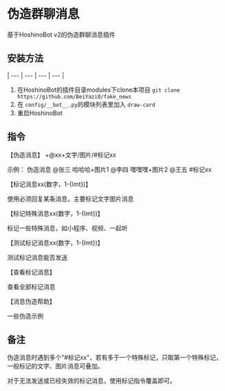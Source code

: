 # 伪造群聊消息

基于HoshinoBot v2的伪造群聊消息插件

## 安装方法
| --- | --- | --- | --- |
1. 在HoshinoBot的插件目录modules下clone本项目 `git clone https://github.com/BeiYazi0/fake_news`
2. 在 `config/__bot__.py`的模块列表里加入 `draw-card`
3. 重启HoshinoBot

## 指令

【伪造消息】 +@xx+文字/图片/#标记xx

示例：
伪造消息
@张三 哈哈哈+图片1
@李四 嘿嘿嘿+图片2
@王五 #标记xx

【标记消息xx(数字，1-{lmt})】

使用必须回复某条消息，主要标记文字图片消息

【标记特殊消息xx(数字，1-{lmt})】 

标记一些特殊消息，如小程序、视频、一起听

【测试标记消息xx(数字，1-{lmt})】 

测试标记消息能否发送

【查看标记消息】 

查看全部标记消息

【消息伪造帮助】 

一些伪造示例

## 备注

伪造消息时遇到多个"#标记xx"，若有多于一个特殊标记，只取第一个特殊标记，一般标记的文字、图片消息可叠加。

对于无法发送或已经失效的标记消息，使用标记指令覆盖即可。

